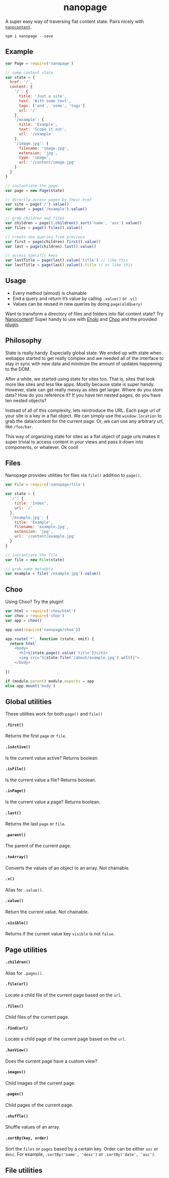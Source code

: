 <h1 align="center">nanopage</h1>

A super easy way of traversing flat content state. Pairs nicely with [`nanocontent`](https://github.com/jondashkyle/nanocontent).

```
npm i nanopage --save
```

## Example

```js
var Page = require('nanopage')

// some content state
var state = {
  href: '/',
  content: {
    '/': {
      title: 'Just a site',
      text: 'With some text',
      tags: ['and', 'some', 'tags']
      url: '/'
    },
    '/example': {
      title: 'Example',
      text: 'Scope it out',
      url: '/example'
    },
    '/image.jpg': {
      filename: 'image.jpg',
      extension: 'jpg',
      type: 'image',
      url: '/content/image.jpg'
    }
  }
}

// instantiate the page
var page = new Page(state)

// directly access pages by their href
var site = page('/').value()
var about = page('/example').value()

// grab children and files
var children = page().children().sort('name', 'asc').value()
var files = page().files().value()

// create new queries from previous
var first = page(children).first().value()
var last = page(children).last().value()

// access specific keys
var lastTitle = page(last).value('title') // like this
var lastTitle = page(last).value().title // or like this
```

## Usage

- Every method (almost) is chainable
- End a query and return it’s value by calling `.value()` or `.v()`
- Values can be reused in new queries by doing `page(oldQuery)`

Want to transform a directory of files and folders into flat content state? Try [Nanocontent](https://github.com/jondashkyle/nanocontent)! Super handy to use with [Enoki](https://github.com/enokidotsite/enoki) and [Choo](https://github.com/choojs/choo) and the provided [plugin](#choo).

## Philosophy

State is really handy. Especially global state. We ended up with state when webapps started to get really complex and we needed all of the interface to stay in sync with new data and minimize the amount of updates happening to the DOM.

After a while, we started using state for sites too. That is, sites that look more like sites and less like apps. Mostly because state is super handy. However, state can get really messy as sites get larger. Where do you store data? How do you reference it? If you have ten nested pages, do you have ten nested objects?

Instead of all of this complexity, lets reintroduce the URL. Each page url of your site is a key in a flat object. We can simply use the `window.location` to grab the data/content for the current page. Or, we can use any arbitrary url, like `/foo/bar`.

This way of organizing state for sites as a flat object of page urls makes it super trivial to access content in your views and pass it down into components, or whatever. Ok cool!

## Files

Nanopage provides utilities for files via `file()` addition to `page()`.

```js
var File = require('nanopage/file')

var state = {
  '/': {
    title: 'Index',
    url: '/'
  },
  '/example.jpg': {
    title: 'Example',
    filename: 'example.jpg',
    extension: 'jpg',
    url: '/content/example.jpg'
  }
}

// instantiate the file
var file = new File(state)

// grab some metadata
var example = file('/example.jpg').value()
```

## Choo

Using Choo? Try the plugin!

```js
var html = require('choo/html')
var choo = require('choo')
var app = choo()

app.use(require('nanopage/choo'))

app.route('*', function (state, emit) {
  return html`
    <body>
      <h1>${state.page().value('title')}</h1>
      <img src="${state.file('/about/example.jpg').url()}">
    </body>
  `
})

if (module.parent) module.exports = app
else app.mount('body')
```

## Global utilities

These utilities work for both `page()` and `file()`

#### `.first()`

Returns the first `page` or `file`.

#### `.isActive()`

Is the current value active? Returns boolean.

#### `.isFile()`

Is the current value a file? Returns boolean.

#### `.isPage()`

Is the current value a page? Returns boolean.

#### `.last()`

Returns the last `page` or `file`.

#### `.parent()`

The parent of the current page.

#### `.toArray()`

Converts the values of an object to an array. Not chainable.

#### `.v()`

Alias for `.value()`.

#### `.value()`

Return the current value. Not chainable.

#### `.visible()`

Returns if the current value key `visible` is not `false`.

## Page utilities

#### `.children()`

Alias for `.pages()`.

#### `.file(url)`

Locate a child file of the current page based on the `url`.

#### `.files()`

Child files of the current page.

#### `.find(url)`

Locate a child page of the current page based on the `url`.

#### `.hasView()`

Does the current page have a custom view?

#### `.images()`

Child images of the current page.

#### `.pages()`

Child pages of the current page.

#### `.shuffle()`

Shuffle values of an array.

#### `.sortBy(key, order)`

Sort the `files` or `pages` based by a certain key. Order can be either `asc` or `desc`. For example, `.sortBy('name', 'desc')` or  `.sortBy('date', 'asc')`.

## File utilities